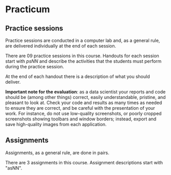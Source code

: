 # Practicum

## Practice sessions

Practice sessions are conducted in a computer lab and, as a general rule, are delivered individually at the end of each session.

There are 09 practice sessions in this course. Handouts for each session start with *psNN* and describe the activities that the students must perform during the practice session.

At the end of each handout there is a description of what you should deliver.

**Important note for the evaluation**: as a data scientist your reports and code should be (among other things) correct, easily understandable, pristine, and pleasant to look at. Check your code and results as many times as needed to ensure they are correct, and be careful with the presentation of your work. For instance, do not use low-quality screenshots, or poorly cropped screenshots showing toolbars and window borders; instead, export and save high-quality images from each application.

## Assignments

Assignments, as a general rule, are done in pairs.

There are 3 assignments in this course. Assignment descriptions start with "asNN".

